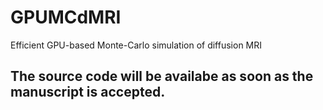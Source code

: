 # GPUMCdMRI
Efficient GPU-based Monte-Carlo simulation of diffusion MRI

## The source code will be availabe as soon as the manuscript is accepted.
